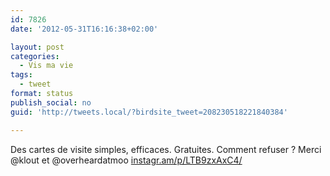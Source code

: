 ```yaml
---
id: 7826
date: '2012-05-31T16:16:38+02:00'

layout: post
categories:
  - Vis ma vie
tags:
  - tweet
format: status
publish_social: no
guid: 'http://tweets.local/?birdsite_tweet=208230518221840384'

---
```


Des cartes de visite simples, efficaces. Gratuites. Comment refuser ? Merci @klout et @overheardatmoo [instagr.am/p/LTB9zxAxC4/](http://instagr.am/p/LTB9zxAxC4/)